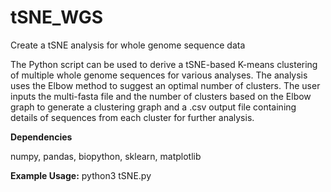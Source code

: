 # tSNE_WGS
Create a tSNE analysis for whole genome sequence data

The Python script can be used to derive a tSNE-based K-means clustering of multiple whole genome sequences for various analyses. The analysis uses the Elbow method to suggest an optimal number of clusters. The user inputs the multi-fasta file and the number of clusters based on the Elbow graph to generate a clustering graph and a .csv output file containing details of sequences from each cluster for further analysis.

**Dependencies**

numpy, pandas, biopython, sklearn, matplotlib

**Example Usage:**
python3 tSNE.py
